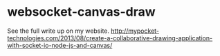 websocket-canvas-draw
=====================
See the full write up on my website.
http://mypocket-technologies.com/2013/08/create-a-collaborative-drawing-application-with-socket-io-node-js-and-canvas/
